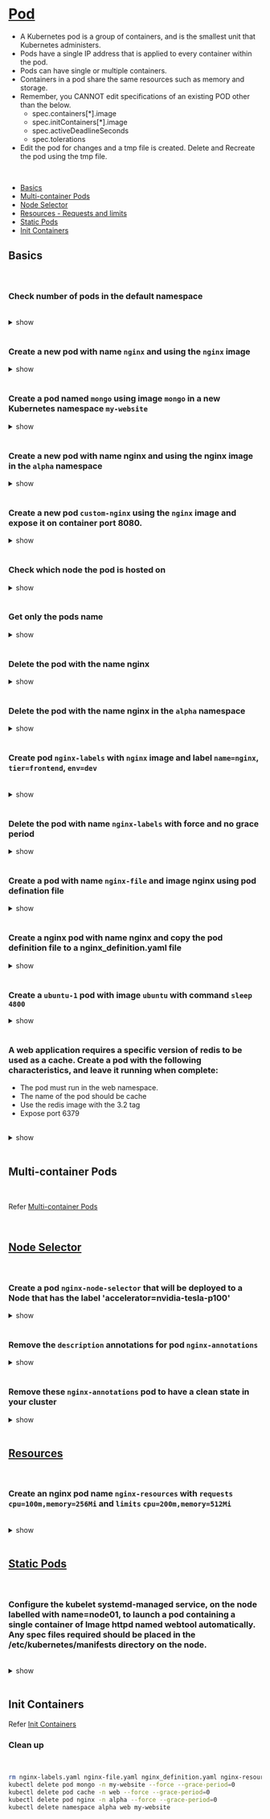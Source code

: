 # [Pod](https://kubernetes.io/docs/concepts/workloads/pods/)

 - A Kubernetes pod is a group of containers, and is the smallest unit that Kubernetes administers. 
 - Pods have a single IP address that is applied to every container within the pod.
 - Pods can have single or multiple containers.
 - Containers in a pod share the same resources such as memory and storage.
 - Remember, you CANNOT edit specifications of an existing POD other than the below.
   - spec.containers[*].image
   - spec.initContainers[*].image
   - spec.activeDeadlineSeconds
   - spec.tolerations
 -  Edit the pod for changes and a tmp file is created. Delete and Recreate the pod using the tmp file.

<br />

 - [Basics](#basics)
 - [Multi-container Pods](#multi-container-pods)
 - [Node Selector](#node-selector)
 - [Resources - Requests and limits](#resources)
 - [Static Pods](#static-pods)
 - [Init Containers](#init-containers)

## Basics

<br />

### Check number of pods in the default namespace

<br />

<details><summary>show</summary><p>

```bash
kubectl get pods
# OR
kubectl get po
```
</p></details>

<br />

### Create a new pod with name `nginx` and using the `nginx` image

<details><summary>show</summary><p>

```bash
kubectl run nginx --image=nginx
```

</p></details>

<br />


### Create a pod named `mongo` using image `mongo` in a new Kubernetes namespace `my-website`

<details><summary>show</summary><p>

```bash
kubectl create namespace my-website
kubectl run mongo --image=mongo --namespace=my-website
```

</p></details>

<br />


### Create a new pod with name nginx and using the nginx image in the `alpha` namespace

<details><summary>show</summary><p>

```bash
kubectl create namespace alpha
kubectl run nginx --image=nginx --namespace=alpha
```

</p></details>

<br />

### Create a new pod `custom-nginx` using the `nginx` image and expose it on container port 8080.

<details><summary>show</summary><p>

```bash
kubectl run custom-nginx --image=nginx --port=8080
```

</p></details>

<br />

### Check which node the pod is hosted on 

<details><summary>show</summary><p>

```bash
kubectl get pods -o wide
``` 

</p></details>

<br />

### Get only the pods name

<details><summary>show</summary><p>

```bash
kubectl get pods -o name
```

</p></details>

<br />

### Delete the pod with the name nginx

<details><summary>show</summary><p>

```bash
kubectl delete pod nginx
```

</p></details>

<br />

### Delete the pod with the name nginx in the `alpha` namespace

<details><summary>show</summary><p>

```bash
kubectl delete pod nginx --namespace=alpha
```

</p></details>

<br />

### Create pod `nginx-labels` with `nginx` image and label `name=nginx`, `tier=frontend`, `env=dev`

<br />

<details><summary>show</summary><p>

```bash
kubectl run nginx-labels --image=nginx --labels=name=nginx,tier=frontend,env=dev,version=v1
```

OR

```yaml
cat << EOF > nginx-labels.yaml
apiVersion: v1
kind: Pod
metadata:
  labels:
    env: dev
    name: nginx
    tier: frontend
    version: v1
  name: nginx-labels
spec:
  containers:
  - image: nginx
    name: nginx
EOF

kubectl apply -f nginx-labels.yaml
```

</p></details>

<br />

### Delete the pod with name `nginx-labels` with force and no grace period

<details><summary>show</summary><p>

```bash
kubectl delete pod nginx-labels --force --grace-period=0
```

</p></details>

<br />

### Create a pod with name `nginx-file` and image nginx using pod defination file

<details><summary>show</summary><p>

```bash
kubectl run nginx-file --image=nginx --dry-run=client -o yaml > nginx-file.yaml
kubectl apply -f nginx-file.yaml
```
</p></details>

<br />

### Create a nginx pod with name nginx and copy the pod definition file to a nginx_definition.yaml file

<details><summary>show</summary><p>

```bash
kubectl run nginx --image=nginx
kubectl get nginx -o yaml > nginx_definition.yaml
```

</p></details>

<br />

### Create a `ubuntu-1` pod with image `ubuntu` with command `sleep 4800`

<details><summary>show</summary><p>

```bash
kubectl run ubuntu-1 --image=ubuntu --command sleep 4800
```

</p></details>

<br />

### A web application requires a specific version of redis to be used as a cache. Create a pod with the following characteristics, and leave it running when complete:
- The pod must run in the web namespace.
- The name of the pod should be cache
- Use the redis image with the 3.2 tag
- Expose port 6379

<br />

<details><summary>show</summary><p>

```bash
kubectl create namespace web
kubectl run cache --image redis:3.2 --port 6379 --namespace web
```

</p></details>

<br />

## Multi-container Pods

<br />

Refer [Multi-container Pods](multi_container_pods.md)

<br />

## [Node Selector](https://kubernetes.io/docs/concepts/scheduling-eviction/assign-pod-node/)

<br />

### Create a pod `nginx-node-selector` that will be deployed to a Node that has the label 'accelerator=nvidia-tesla-p100'

<details><summary>show</summary><p>

Add the label to a node:

```bash
kubectl label nodes node01 accelerator=nvidia-tesla-p100
```

We can use the 'nodeSelector' property on the Pod YAML:

```yaml
cat << EOF > nginx-node-selector.yaml
apiVersion: v1
kind: Pod
metadata:
  name: nginx-node-selector
spec:
  containers:
    - name: nginx-node-selector
      image: nginx
  nodeSelector: # add this
    accelerator: nvidia-tesla-p100 # the selection label
EOF

kubectl apply -f nginx-node-selector.yaml
```

OR

Use node affinity (https://kubernetes.io/docs/tasks/configure-pod-container/assign-pods-nodes-using-node-affinity/#schedule-a-pod-using-required-node-affinity)

```yaml
cat << EOF > nginx-node-selector.yaml
apiVersion: v1
kind: Pod
metadata:
  name: affinity-pod
spec:
  affinity:
    nodeAffinity:
      requiredDuringSchedulingIgnoredDuringExecution:
        nodeSelectorTerms:
        - matchExpressions:
          - key: accelerator
            operator: In
            values:
            - nvidia-tesla-p100
  containers:
    - name: nginx-node-selector
      image: nginx
EOF

kubectl apply -f nginx-node-selector.yaml

```

</p></details> 

<br />

### Remove the `description` annotations for pod `nginx-annotations` 

<details><summary>show</summary><p>

```bash
kubectl annotate pod nginx-annotations description-
```

</p></details> 

<br /> 

### Remove these `nginx-annotations` pod to have a clean state in your cluster

<details><summary>show</summary><p>

```bash
kubectl delete pod nginx-annotations --force
```

</p></details> 

<br />

## [Resources](https://kubernetes.io/docs/concepts/configuration/manage-resources-containers/)

<br />

### Create an nginx pod name `nginx-resources` with `requests` `cpu=100m,memory=256Mi` and `limits` `cpu=200m,memory=512Mi`

<br />

<details><summary>show</summary><p>

```bash
kubectl run nginx-resources --image=nginx --restart=Never --requests='cpu=100m,memory=256Mi' --limits='cpu=200m,memory=512Mi'
```

OR 

```yaml
cat << EOF > nginx-resources.yaml
apiVersion: v1
kind: Pod
metadata:
  creationTimestamp: null
  labels:
    run: nginx-resources
  name: nginx-resources
spec:
  containers:
  - image: nginx
    name: nginx-resources
    resources:
      limits:
        cpu: 200m
        memory: 512Mi
      requests:
        cpu: 100m
        memory: 256Mi
  dnsPolicy: ClusterFirst
  restartPolicy: Never
status: {}
EOF

kubectl apply -f nginx-resources.yaml
```

</p></details>

<br />

## [Static Pods](https://kubernetes.io/docs/concepts/workloads/pods/#static-pods)

<br />



### Configure the kubelet systemd-managed service, on the node labelled with name=node01, to launch a pod containing a single container of Image httpd named webtool automatically. Any spec files required should be placed in the /etc/kubernetes/manifests directory on the node.

<br />

<details><summary>show</summary><p>

#### Check the static pod path in the kubelet config file

```bash
ps -ef | grep kubelet
# root      2794     1  3 07:43 ?        00:01:05 /usr/bin/kubelet --bootstrap-kubeconfig=/etc/kubernetes/bootstrap-kubelet.conf --kubeconfig=/etc/kubernetes/kubelet.conf --config=/var/lib/kubelet/config.yaml --cgroup-driver=systemd --network-plugin=cni --pod-infra-container-image=k8s.gcr.io/pause:3.2 --resolv-conf=/run/systemd/resolve/resolv.conf

# Check the config file @ /var/lib/kubelet/config.yaml for the staticPodPath property
staticPodPath: /etc/kubernetes/manifests
```

#### Execute the below on node01

```yaml
mkdir /etc/kubernetes/manifests # create the static pod path, if it does not exist.

cat << EOF > webtool.yaml
apiVersion: v1
kind: Pod
metadata:
  creationTimestamp: null
  labels:
    run: webtool
  name: webtool
spec:
  containers:
  - image: httpd
    name: webtool
    resources: {}
  dnsPolicy: ClusterFirst
  restartPolicy: Always
status: {}
EOF

systemctl restart kubelet # if required
```

#### Check on controlpanel node 

```bash
kubectl get pods
# NAME             READY   STATUS    RESTARTS   AGE
# webtool-node01   1/1     Running   0          11s
```

</p></details>

<br />

## Init Containers

Refer [Init Containers](./init)

### Clean up 

<br />

```bash
rm nginx-labels.yaml nginx-file.yaml nginx_definition.yaml nginx-resources.yaml
kubectl delete pod mongo -n my-website --force --grace-period=0
kubectl delete pod cache -n web --force --grace-period=0
kubectl delete pod nginx -n alpha --force --grace-period=0
kubectl delete namespace alpha web my-website
```